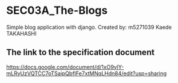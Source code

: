 # SEC03A_The-Blogs
Simple blog application with django.
Created by: m5271039 Kaede TAKAHASHI

## The link to the specification document
https://docs.google.com/document/d/1xO9yIY-mLRyUzVQTCC7oTSaipQbfIFe7xtMNqLHdn84/edit?usp=sharing
